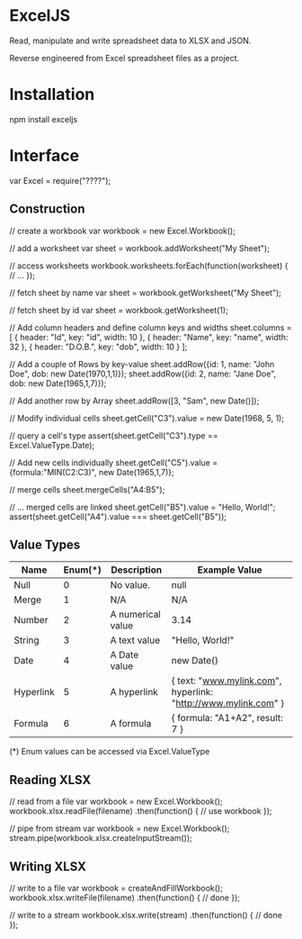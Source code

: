 # ExcelJS

Read, manipulate and write spreadsheet data to XLSX and JSON.

Reverse engineered from Excel spreadsheet files as a project.

# Installation

npm install exceljs

# Interface

var Excel = require("????");

## Construction

// create a workbook
var workbook = new Excel.Workbook();

// add a worksheet
var sheet = workbook.addWorksheet("My Sheet");

// access worksheets
workbook.worksheets.forEach(function(worksheet) {
    // ...
});

// fetch sheet by name
var sheet = workbook.getWorksheet("My Sheet");

// fetch sheet by id
var sheet = workbook.getWorksheet(1);


// Add column headers and define column keys and widths
sheet.columns = [
    { header: "Id", key: "id", width: 10 },
    { header: "Name", key: "name", width: 32 },
    { header: "D.O.B.", key: "dob", width: 10 }
];

// Add a couple of Rows by key-value
sheet.addRow({id: 1, name: "John Doe", dob: new Date(1970,1,1)});
sheet.addRow({id: 2, name: "Jane Doe", dob: new Date(1965,1,7)});

// Add another row by Array
sheet.addRow([3, "Sam", new Date()]);

// Modify individual cells
sheet.getCell("C3").value = new Date(1968, 5, 1);

// query a cell's type
assert(sheet.getCell("C3").type == Excel.ValueType.Date);

// Add new cells individually
sheet.getCell("C5").value = {formula:"MIN(C2:C3)", new Date(1965,1,7)};

// merge cells
sheet.mergeCells("A4:B5");

// ... merged cells are linked
sheet.getCell("B5").value = "Hello, World!";
assert(sheet.getCell("A4").value === sheet.getCell("B5"));

## Value Types

| Name      | Enum(*)   | Description   | Example Value |
| --------- | --------- | ------------- | ------------- |
| Null      | 0         | No value.     | null |
| Merge     | 1         | N/A           | N/A |
| Number    | 2         | A numerical value | 3.14 |
| String    | 3         | A text value  | "Hello, World!" |
| Date      | 4         | A Date value  | new Date()  |
| Hyperlink | 5         | A hyperlink   | { text: "www.mylink.com", hyperlink: "http://www.mylink.com" } |
| Formula   | 6         | A formula     | { formula: "A1+A2", result: 7 } |

(*) Enum values can be accessed via Excel.ValueType

## Reading XLSX

// read from a file
var workbook = new Excel.Workbook();
workbook.xlsx.readFile(filename)
    .then(function() {
        // use workbook
    });

// pipe from stream
var workbook = new Excel.Workbook();
stream.pipe(workbook.xlsx.createInputStream());

## Writing XLSX

// write to a file
var workbook = createAndFillWorkbook();
workbook.xlsx.writeFile(filename)
    .then(function() {
        // done
    });

// write to a stream
workbook.xlsx.write(stream)
    .then(function() {
        // done
    });